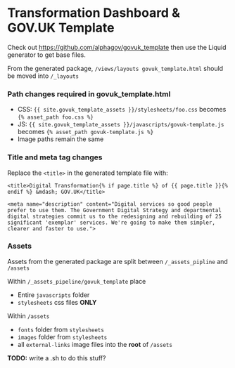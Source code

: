 Transformation Dashboard & GOV.UK Template
==========================================

Check out https://github.com/alphagov/govuk_template then use the Liquid generator to get base files.

From the generated package, ```/views/layouts govuk_template.html``` should be moved into ```/_layouts```

### Path changes required in govuk_template.html

* CSS: ```{{ site.govuk_template_assets }}/stylesheets/foo.css``` becomes ```{% asset_path foo.css %}```
* JS: ```{{ site.govuk_template_assets }}/javascripts/govuk-template.js``` becomes ```{% asset_path govuk-template.js %}```
* Image paths remain the same

### Title and meta tag changes

Replace the ```<title>``` in the generated template file with:

```
<title>Digital Transformation{% if page.title %} of {{ page.title }}{% endif %} &mdash; GOV.UK</title>

<meta name="description" content="Digital services so good people prefer to use them. The Government Digital Strategy and departmental digital strategies commit us to the redesigning and rebuilding of 25 significant 'exemplar' services. We're going to make them simpler, clearer and faster to use.">
```

### Assets

Assets from the generated package are split between ```/_assets_pipline``` and ```/assets```

Within ```/_assets_pipeline/govuk_template``` place

* Entire ```javascripts``` folder
* ```stylesheets``` css files **ONLY**

Within ```/assets```

* ```fonts``` folder from ```stylesheets```
* ```images``` folder from ```stylesheets```
* all ```external-links``` image files into the **root** of ```/assets```

**TODO:** write a .sh to do this stuff?
